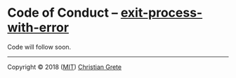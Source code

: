 # Code of Conduct – [exit-process-with-error][repository-github-url]

Code will follow soon.

---

Copyright © 2018 ([MIT](LICENSE.md)) [Christian Grete][repository-owner-url]

[repository-github-url]: https://github.com/ChristianGrete/exit-process-with-error
[repository-owner-url]: https://christiangrete.com